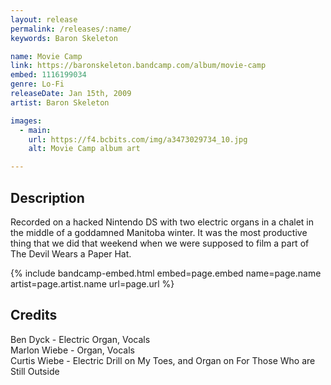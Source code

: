 ```yaml
---
layout: release
permalink: /releases/:name/
keywords: Baron Skeleton

name: Movie Camp
link: https://baronskeleton.bandcamp.com/album/movie-camp
embed: 1116199034
genre: Lo-Fi
releaseDate: Jan 15th, 2009
artist: Baron Skeleton

images:
  - main:
    url: https://f4.bcbits.com/img/a3473029734_10.jpg
    alt: Movie Camp album art

---
```


## Description

Recorded on a hacked Nintendo DS with two electric organs in a chalet in the middle of a goddamned Manitoba winter. It was the most productive thing that we did that weekend when we were supposed to film a part of The Devil Wears a Paper Hat.

{% include bandcamp-embed.html 
  embed=page.embed
  name=page.name
  artist=page.artist.name
  url=page.url
%}

## Credits

Ben Dyck - Electric Organ, Vocals<br/>
Marlon Wiebe - Organ, Vocals<br/>
Curtis Wiebe - Electric Drill on My Toes, and Organ on For Those Who are Still Outside